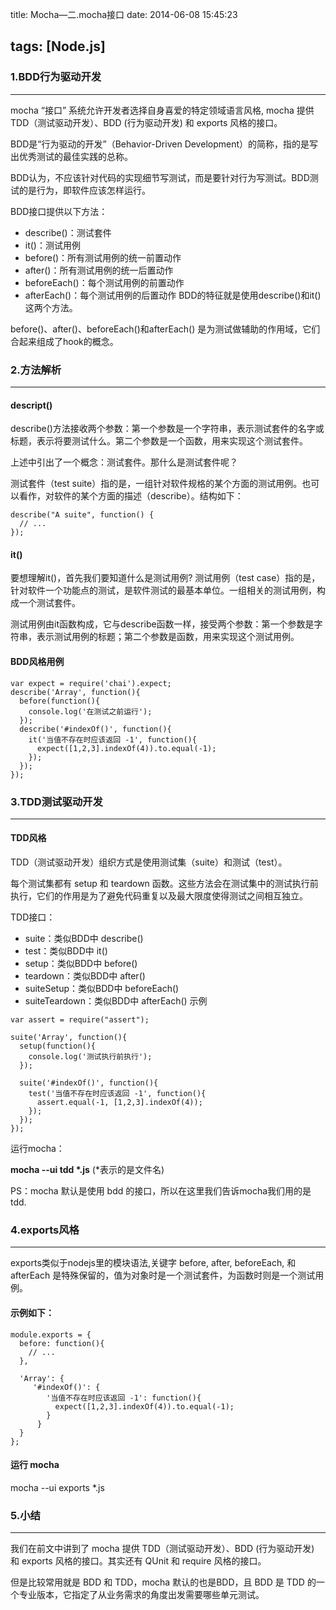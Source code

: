 title: Mocha—二.mocha接口
date: 2014-06-08 15:45:23

tags: [Node.js]
---

### 1.BDD行为驱动开发
---
mocha “接口” 系统允许开发者选择自身喜爱的特定领域语言风格, mocha 提供 TDD（测试驱动开发）、BDD (行为驱动开发) 和 exports 风格的接口。

BDD是“行为驱动的开发”（Behavior-Driven Development）的简称，指的是写出优秀测试的最佳实践的总称。

BDD认为，不应该针对代码的实现细节写测试，而是要针对行为写测试。BDD测试的是行为，即软件应该怎样运行。

BDD接口提供以下方法：

* describe()：测试套件
* it()：测试用例
* before()：所有测试用例的统一前置动作
* after()：所有测试用例的统一后置动作
* beforeEach()：每个测试用例的前置动作
* afterEach()：每个测试用例的后置动作
BDD的特征就是使用describe()和it() 这两个方法。

before()、after()、beforeEach()和afterEach() 是为测试做辅助的作用域，它们合起来组成了hook的概念。

### 2.方法解析
---
#### descript()
describe()方法接收两个参数：第一个参数是一个字符串，表示测试套件的名字或标题，表示将要测试什么。第二个参数是一个函数，用来实现这个测试套件。

上述中引出了一个概念：测试套件。那什么是测试套件呢？

测试套件（test suite）指的是，一组针对软件规格的某个方面的测试用例。也可以看作，对软件的某个方面的描述（describe）。结构如下：
```
describe("A suite", function() {
  // ...
});
```

#### it()
要想理解it()，首先我们要知道什么是测试用例? 测试用例（test case）指的是，针对软件一个功能点的测试，是软件测试的最基本单位。一组相关的测试用例，构成一个测试套件。

测试用例由it函数构成，它与describe函数一样，接受两个参数：第一个参数是字符串，表示测试用例的标题；第二个参数是函数，用来实现这个测试用例。

#### BDD风格用例
```
var expect = require('chai').expect;
describe('Array', function(){
  before(function(){
    console.log('在测试之前运行');
  });
  describe('#indexOf()', function(){
    it('当值不存在时应该返回 -1', function(){
      expect([1,2,3].indexOf(4)).to.equal(-1);
    });
  });
});
```

### 3.TDD测试驱动开发
---
#### TDD风格
TDD（测试驱动开发）组织方式是使用测试集（suite）和测试（test）。

每个测试集都有 setup 和 teardown 函数。这些方法会在测试集中的测试执行前执行，它们的作用是为了避免代码重复以及最大限度使得测试之间相互独立。

TDD接口：

* suite：类似BDD中 describe()
* test：类似BDD中 it()
* setup：类似BDD中 before()
* teardown：类似BDD中 after()
* suiteSetup：类似BDD中 beforeEach()
* suiteTeardown：类似BDD中 afterEach()
示例
```
var assert = require("assert");

suite('Array', function(){
  setup(function(){
    console.log('测试执行前执行');
  });
  
  suite('#indexOf()', function(){
    test('当值不存在时应该返回 -1', function(){
      assert.equal(-1, [1,2,3].indexOf(4));
    });
  });
});
```
运行mocha：

 __mocha --ui tdd *.js__ (\*表示的是文件名)

PS：mocha 默认是使用 bdd 的接口，所以在这里我们告诉mocha我们用的是tdd.

### 4.exports风格
---
exports类似于nodejs里的模块语法,关键字 before, after, beforeEach, 和 afterEach 是特殊保留的，值为对象时是一个测试套件，为函数时则是一个测试用例。

#### 示例如下：
```
module.exports = {
  before: function(){
    // ...
  }, 
  
  'Array': {
     '#indexOf()': {
        '当值不存在时应该返回 -1': function(){
          expect([1,2,3].indexOf(4)).to.equal(-1);
        }
      }
  }
};
```
#### 运行 mocha

mocha --ui exports *.js


### 5.小结
---
我们在前文中讲到了 mocha 提供 TDD（测试驱动开发）、BDD (行为驱动开发) 和 exports 风格的接口。其实还有 QUnit 和 require 风格的接口。

但是比较常用就是 BDD 和 TDD，mocha 默认的也是BDD，且 BDD 是 TDD 的一个专业版本，它指定了从业务需求的角度出发需要哪些单元测试。
